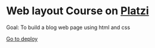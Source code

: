 # Web layout Course on [Platzi](https://platzi.com/cursos/practico-css/)

Goal: To build a blog web page using html and css

[Go to deploy](https://tvigouroux.github.io/web-layout-course/)